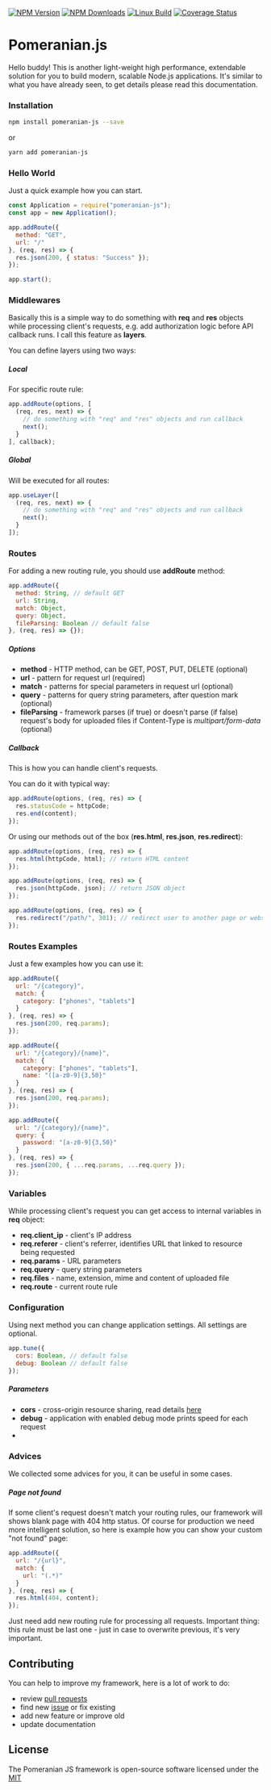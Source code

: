 [![NPM Version][npm-image]][npm-url]
[![NPM Downloads][downloads-image]][downloads-url]
[![Linux Build][travis-image]][travis-url]
[![Coverage Status](https://coveralls.io/repos/github/IhorKirei/pomeranian-js/badge.svg?branch=master)](https://coveralls.io/github/IhorKirei/pomeranian.js?branch=master)

# Pomeranian.js
Hello buddy! This is another light-weight high performance, extendable solution for you to build modern, scalable Node.js applications. It's similar to what you have already seen, to get details please read this documentation.

### Installation

```bash
npm install pomeranian-js --save
```
or
```bash
yarn add pomeranian-js
```

### Hello World
Just a quick example how you can start.
```js
const Application = require("pomeranian-js");
const app = new Application();

app.addRoute({
  method: "GET",
  url: "/"
}, (req, res) => {
  res.json(200, { status: "Success" });
});

app.start();
```

### Middlewares
Basically this is a simple way to do something with **req** and **res** objects while processing client's requests, e.g. add authorization logic before API callback runs. I call this feature as **layers**.

You can define layers using two ways:

##### Local
For specific route rule:
```js
app.addRoute(options, [
  (req, res, next) => {
    // do something with "req" and "res" objects and run callback
    next();
  }
], callback);
```

##### Global
Will be executed for all routes:
```js
app.useLayer([
  (req, res, next) => {
    // do something with "req" and "res" objects and run callback
    next();
  }
]);
```

### Routes
For adding a new routing rule, you should use **addRoute** method:

```js
app.addRoute({
  method: String, // default GET
  url: String,
  match: Object,
  query: Object,
  fileParsing: Boolean // default false
}, (req, res) => {});
```

##### Options
- **method** - HTTP method, can be GET, POST, PUT, DELETE (optional)
- **url** - pattern for request url (required)
- **match** - patterns for special parameters in request url (optional)
- **query** - patterns for query string parameters, after question mark (optional)
- **fileParsing** - framework parses (if true) or doesn't parse (if false) request's body for uploaded files if Content-Type is *multipart/form-data* (optional)

##### Callback
This is how you can handle client's requests.

You can do it with typical way:
```js
app.addRoute(options, (req, res) => {
  res.statusCode = httpCode;
  res.end(content);
});
```
Or using our methods out of the box (**res.html**, **res.json**, **res.redirect**):

```js
app.addRoute(options, (req, res) => {
  res.html(httpCode, html); // return HTML content
});
```
```js
app.addRoute(options, (req, res) => {
  res.json(httpCode, json); // return JSON object
});
```
```js
app.addRoute(options, (req, res) => {
  res.redirect("/path/", 301); // redirect user to another page or website
});
```

### Routes Examples
Just a few examples how you can use it:

```js
app.addRoute({
  url: "/{category}",
  match: {
    category: ["phones", "tablets"]
  }
}, (req, res) => {
  res.json(200, req.params);
});
```
```js
app.addRoute({
  url: "/{category}/{name}",
  match: {
    category: ["phones", "tablets"],
    name: "([a-z0-9]{3,50}"
  }
}, (req, res) => {
  res.json(200, req.params);
});
```
```js
app.addRoute({
  url: "/{category}/{name}",
  query: {
    password: "[a-z0-9]{3,50}"
  }
}, (req, res) => {
  res.json(200, { ...req.params, ...req.query });
});
```

### Variables
While processing client's request you can get access to internal variables in **req** object:

- **req.client_ip** - client's IP address
- **req.referer** - client's referrer, identifies URL that linked to resource being requested
- **req.params** - URL parameters
- **req.query** - query string parameters
- **req.files** - name, extension, mime and content of uploaded file
- **req.route** - current route rule

### Configuration
Using next method you can change application settings. All settings are optional.
```js
app.tune({
  cors: Boolean, // default false
  debug: Boolean // default false
});
```

##### Parameters
- **cors** - cross-origin resource sharing, read details [here](https://developer.mozilla.org/en-US/docs/Web/HTTP/CORS)
- **debug** - application with enabled debug mode prints speed for each request
-
### Advices
We collected some advices for you, it can be useful in some cases.

##### Page not found
If some client's request doesn't match your routing rules, our framework will shows blank page with 404 http status. Of course for production we need more intelligent solution, so here is example how you can show your custom "not found" page:
```js
app.addRoute({
  url: "/{url}",
  match: {
    url: "(.*)"
  }
}, (req, res) => {
  res.html(404, content);
});
```
Just need add new routing rule for processing all requests. Important thing: this rule must be last one - just in case to overwrite previous, it's very important.

## Contributing
You can help to improve my framework, here is a lot of work to do:
- review [pull requests](https://github.com/IhorKirei/pomeranian-js/pulls)
- find new [issue](https://github.com/IhorKirei/pomeranian-js/issues) or fix existing
- add new feature or improve old
- update documentation


## License
The Pomeranian JS framework is open-source software licensed under the [MIT](LICENSE)

[npm-image]: https://img.shields.io/npm/v/pomeranian-js.svg?style=flat
[npm-url]: https://npmjs.org/package/pomeranian-js
[downloads-image]: https://img.shields.io/npm/dm/pomeranian-js.svg?style=flat
[downloads-url]: https://npmjs.org/package/pomeranian-js
[travis-image]: https://img.shields.io/travis/IhorKirei/pomeranian-js.svg?style=flat
[travis-url]: https://travis-ci.org/IhorKirei/pomeranian-js